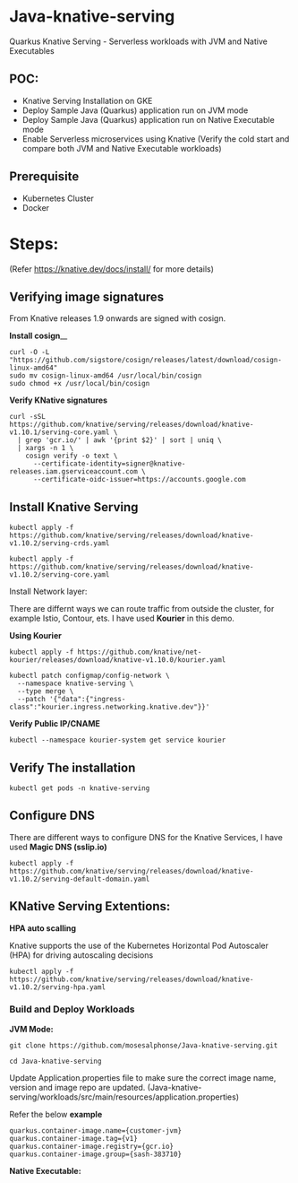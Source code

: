 # Java-knative-serving
Quarkus Knative Serving - Serverless workloads with JVM and Native Executables

## POC:
* Knative Serving Installation on GKE
* Deploy Sample Java (Quarkus) application run on JVM mode
* Deploy Sample Java (Quarkus) application run on Native Executable mode
* Enable Serverless microservices using Knative (Verify the cold start and compare both JVM and Native Executable workloads)

## Prerequisite

* Kubernetes Cluster
* Docker

# Steps:

(Refer https://knative.dev/docs/install/ for more details)

## Verifying image signatures

From Knative releases 1.9 onwards are signed with cosign.

**Install cosign**__

```
curl -O -L "https://github.com/sigstore/cosign/releases/latest/download/cosign-linux-amd64"
sudo mv cosign-linux-amd64 /usr/local/bin/cosign
sudo chmod +x /usr/local/bin/cosign
```

**Verify KNative signatures**

```
curl -sSL https://github.com/knative/serving/releases/download/knative-v1.10.1/serving-core.yaml \
  | grep 'gcr.io/' | awk '{print $2}' | sort | uniq \
  | xargs -n 1 \
    cosign verify -o text \
      --certificate-identity=signer@knative-releases.iam.gserviceaccount.com \
      --certificate-oidc-issuer=https://accounts.google.com
```

## Install Knative Serving

```
kubectl apply -f https://github.com/knative/serving/releases/download/knative-v1.10.2/serving-crds.yaml

kubectl apply -f https://github.com/knative/serving/releases/download/knative-v1.10.2/serving-core.yaml

```

Install Network layer:

There are differnt ways we can route traffic from outside the cluster, for example Istio, Contour, ets. I have used **Kourier** in this demo. 

**Using Kourier**

```
kubectl apply -f https://github.com/knative/net-kourier/releases/download/knative-v1.10.0/kourier.yaml

kubectl patch configmap/config-network \
  --namespace knative-serving \
  --type merge \
  --patch '{"data":{"ingress-class":"kourier.ingress.networking.knative.dev"}}'

```

**Verify Public IP/CNAME**

```
kubectl --namespace kourier-system get service kourier

```

## Verify The installation

```
kubectl get pods -n knative-serving

```

## Configure DNS

There are different ways to configure DNS for the Knative Services, I have used **Magic DNS (sslip.io)**

```
kubectl apply -f https://github.com/knative/serving/releases/download/knative-v1.10.2/serving-default-domain.yaml

```

## KNative Serving Extentions:

**HPA auto scalling**

Knative supports the use of the Kubernetes Horizontal Pod Autoscaler (HPA) for driving autoscaling decisions

```
kubectl apply -f https://github.com/knative/serving/releases/download/knative-v1.10.2/serving-hpa.yaml

```

### Build and Deploy Workloads

**JVM Mode:**
```
git clone https://github.com/mosesalphonse/Java-knative-serving.git

cd Java-knative-serving

```
Update Application.properties file to make sure the correct image name, version and image repo are updated. 
(Java-knative-serving/workloads/src/main/resources/application.properties)

Refer the below **example**

```
quarkus.container-image.name={customer-jvm}
quarkus.container-image.tag={v1}
quarkus.container-image.registry={gcr.io}
quarkus.container-image.group={sash-383710}
```

**Native Executable:**
